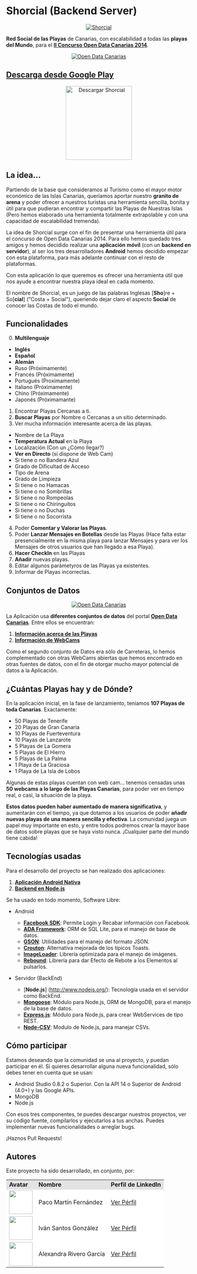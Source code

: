 Shorcial (Backend Server)
=========

<a href="http://shorcial.wordpress.com/">
  <p align="center">
    <img alt="Shorcial" src="http://shorcial.files.wordpress.com/2014/07/screenshot_2014-07-26-11-19-551.png?w=310&h=550" />
  </p>
</a>

**Red Social de las Playas** de Canarias, con escalabilidad a todas las **playas del Mundo**, para el [**II Concurso Open Data Canarias 2014**](http://www.opendatacanarias.es/ii-concurso-open-data).

<a href="http://opendatacanarias.es/">
  <p align="center">
    <img alt="Open Data Canarias" src="http://www.opendatacanarias.es/datos/uploads/group/20140619-043808.941708open-data-canarias.png" />
  </p>
</a>

## [**Descarga desde Google Play**](https://play.google.com/store/apps/details?id=com.odc.beachodc) ##

<a href="https://play.google.com/store/apps/details?id=com.odc.beachodc">
  <p align="center">
    <img alt="Descargar Shorcial" src="http://www.eleconomista.es/CanalPDA/files/logo_google_play.jpg" height="200" width="180" />
  </p>
</a>

## La idea... ##

Partiendo de la base que consideramos al Turismo como el mayor motor económico de las Islas Canarias, queríamos aportar nuestro **granito de arena** y poder ofrecer a nuestros turistas una herramienta sencilla, bonita y útil para que pudieran encontrar y compartir las Playas de Nuestras Islas (Pero hemos elaborado una herramienta totalmente extrapolable y con una capacidad de escalabilidad tremenda).

La idea de Shorcial surge con el fin de presentar una herramienta útil para el concurso de Open Data Canarias 2014. Para ello hemos quedado tres amigos y hemos decidido realizar una **aplicación móvil** (con un **backend en servidor**), al ser los tres desarrolladores **Android** hemos decidido empezar con esta plataforma, para más adelante continuar con el resto de plataformas.

Con esta aplicación lo que queremos es ofrecer una herramienta útil que nos ayude a encontrar nuestra playa ideal en cada momento.

El nombre de Shorcial, es un juego de las palabras Inglesas [**Sho**]re + So[**cial**] \("Costa + Social"), queriendo dejar claro el aspecto **Social** de conocer las Costas de todo el mundo.


## Funcionalidades ##

0. **Multilenguaje**
  - **Inglés**
  - **Español**
  - **Alemán**
  - Ruso (Próximamente)
  - Francés (Próximamente)
  - Portugués (Proximamente)
  - Italiano (Próximamente)
  - Chino (Próximamente)
  - Japonés (Próximamante)
1. Encontrar Playas Cercanas a ti.
2. **Buscar Playas** por Nombre o Cercanas a un sitio determinado.
3. Ver mucha información interesante acerca de las playas.
  - Nombre de La Playa
  - **Temperatura Actual** en la Playa
  - Localización (Con un ¿Cómo llegar?)
  - **Ver en Directo** (si dispone de Web Cam)
  - Si tiene o no Bandera Azul
  - Grado de Dificultad de Acceso
  - Tipo de Arena
  - Grado de Limpieza
  - Si tiene o no Hamacas
  - Si tiene o no Sombrillas
  - Si tiene o no Rompeolas
  - Si tiene o no Chiringuitos
  - Si tiene o no Duchas
  - Si tiene o no Socorrista
4. Poder **Comentar y Valorar las Playas**.
5. Poder **Lanzar Mensajes en Botellas** desde las Playas (Hace falta estar presencialmente en la misma playa para lanzar Mensajes y para ver los Mensajes de otros usuarios que han llegado a esa Playa).
6. **Hacer CheckIn** en las Playas
7. **Añadir** nuevas playas.
8. Editar algunos parámetyros de las Playas ya existentes.
9. Informar de Playas incorrectas.

## Conjuntos de Datos ##

<a href="http://opendatacanarias.es/">
  <p align="center">
    <img alt="Open Data Canarias" src="http://www.opendatacanarias.es/datos/uploads/group/20140619-043808.941708open-data-canarias.png" />
  </p>
</a>

La Aplicación usa **diferentes conjuntos de datos** del portal [**Open Data Canarias**](http://opendatacanarias.es/). Entre ellos se encuentran:

1. [**Información acerca de las Playas**](http://www.opendatacanarias.es/datos/dataset/tdt-playas-de-tenerife)
2. [**Información de WebCams**](http://www.opendatacanarias.es/datos/dataset/cic-camaras-en-carreteras)

Como el segundo conjunto de Datos era sólo de Carreteras, lo hemos complementado con otras WebCams abiertas que hemos encontrado en otras fuentes de datos, con el fin de otorgar mucho mayor potencial de datos a la Aplicación.

## ¿Cuántas Playas hay y de Dónde? ##

En la aplicación inicial, en la fase de lanzamiento, teníamos **107 Playas de toda Canarias**. Exactamente:

- 50 Playas de Tenerife
- 20 Playas de Gran Canaria
- 10 Playas de Fuerteventura
- 10 Playas de Lanzarote
- 5 Playas de La Gomera
- 5 Playas de El Hierro
- 5 Playas de La Palma
- 1 Playa de La Graciosa
- 1 Playa de La Isla de Lobos

Algunas de estas playas cuentan con web cam... tenemos censadas unas **50 webcams a lo largo de las Playas Canarias**, para poder ver en tiempo real, o casi, la situación de la playa.

**Estos datos pueden haber aumentado de manera significativa**, y aumentarán con el tiempo, ya que dotamos a los usuarios de poder **añadir nuevas playas de una manera sencilla y efectiva**. La comunidad juega un papel muy importante en esto, y entre todos podremos crear la mayor base de datos sobre playas que se haya visto nunca. ¡Cualquier parte del mundo tiene cabida!

## Tecnologías usadas ##

Para el desarrollo del proyecto se han realizado dos aplicaciones:

1. [**Aplicación Android Nativa**](https://github.com/pacomf/playasODC_app)
2. [**Backend en Node.js**](https://github.com/alelit4/playasODC_server)

Se ha usado en todo momento, Software Libre:

* Android
  - [**Facebook SDK**](https://github.com/facebook/facebook-android-sdk): Permite Login y Recabar información con Facebook.
  - [**ADA Framework**](https://github.com/mobandme/ADA-Framework): ORM de SQL Lite, para el manejo de base de datos.
  - [**GSON**](https://code.google.com/p/google-gson/): Utilidades para el manejo del formato JSON.
  - [**Crouton**](https://github.com/keyboardsurfer/Crouton): Alternativa mejorada de los típicos Toasts.
  - [**ImageLoader**](https://github.com/nostra13/Android-Universal-Image-Loader): Librería optimizada para el manejo de imágenes.
  - [**Rebound**](https://github.com/facebook/rebound): Librería para dar Efecto de Rebote a los Elementos al pulsarlos.

* Servidor (BackEnd)
  - [**Node.js**] (http://www.nodejs.org/): Tecnología usada en el servidor como BackEnd.
  - [**Mongoose**](https://github.com/LearnBoost/mongoose): Módulo para Node.js, ORM de MongoDB, para el manejo de la base de datos.
  - [**Express.js**](https://github.com/visionmedia/express): Módulo para Node.js, para crear WebServices de tipo REST.
  - [**Node-CSV**](https://github.com/wdavidw/node-csv): Modulo de Node.js, para manejar CSVs.

## Cómo participar ##

Estamos deseando que la comunidad se una al proyecto, y puedan participar en él. Si quieres desarrollar alguna nueva funcionalidad, sólo debes tener en cuenta que se usan:

* Android Studio 0.8.2 o Superior. Con la API 14 o Superior de Android (4.0+) y las Google APIs.
* MongoDB
* Node.js

Con esos tres componentes, te puedes descargar nuestros proyectos, ver su código fuente, compilarlos y ejecutarlos a tus anchas. Puedes implementar nuevas funcionalidades o arreglar bugs.

¡Haznos Pull Requests!

## Autores ##

Este proyecto ha sido desarrollado, en conjunto, por:

<!-- Tabla -->
<table cellspacing="0">
  <tr  style="background-color: #E3E3E3;">
    <td> <b>Avatar</b> </td>
    <td> <b>Nombre</b> </td>
	<td> <b>Perfil de LinkedIn</b> </td>
  </tr>
  <tr style="background-color: #FFFFFF;">
    <td> <img width="64"src="http://shorcial.files.wordpress.com/2014/07/paco.jpg?w=139&h=197"/> </td>
    <td> Paco Martín Fernández </td>
	<td> <a href="es.linkedin.com/in/fmartinfdez/">Ver Pérfil</a> </td>
  </tr>
  <tr style="background-color: #FFFFFF;">
    <td> <img width="64"src="http://shorcial.files.wordpress.com/2014/07/dsc07622.jpg?w=199&h=212"/> </td>
    <td> Iván Santos González </td>
	<td> <a href="es.linkedin.com/pub/iván-santos-gonzález/3b/924/69">Ver Pérfil</a> </td>
  </tr>
  <tr style="background-color: #FFFFFF;">
    <td> <img width="64"src="http://shorcial.files.wordpress.com/2014/07/ale.png?w=187&h=196"/> </td>
    <td> Alexandra Rivero García </td>
	<td> <a href="es.linkedin.com/pub/alexandra-rivero/3b/a05/839">Ver Pérfil</a> </td>
  </tr>
</table>
<!-- Fin tabla -->
